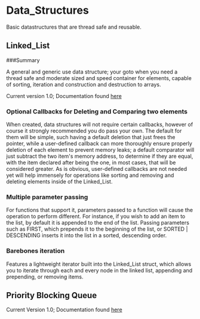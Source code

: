 # Data_Structures

Basic datastructures that are thread safe and reusable.

## Linked_List

###Summary

A general and generic use data structure; your goto when you need a thread safe and moderate sized and speed container for elements, capable of sorting, iteration and construction and destruction to arrays.

Current version 1.0; Documentation found
[here](http://theif519.github.io/Linked_List_Documentation/)

### Optional Callbacks for Deleting and Comparing two elements

When created, data structures will not require certain callbacks, however of course it strongly recommended you do pass your own. The default for them will be simple, such having a default deletion that just frees the pointer, while a user-defined callback can more thoroughly ensure properly deletion of each element to prevent memory leaks; a default comparator will just subtract the two item's memory address, to determine if they are equal, with the item declared after being the one, in most cases, that will be considered greater. As is obvious, user-defined callbacks are not needed yet will help immensely for operations like sorting and removing and deleting elements inside of the Linked_List.

### Multiple parameter passing

For functions that support it, parameters passed to a function will cause the operation to perform different. For instance, if you wish to add an item to the list, by default it is appended to the end of the list. Passing parameters such as FIRST, which prepends it to the beginning of the list, or SORTED | DESCENDING inserts it into the list in a sorted, descending order.

### Barebones iteration

Features a lightweight iterator built into the Linked_List struct, which allows you to iterate through each and every node in the linked list, appending and prepending, or removing items.


## Priority Blocking Queue

Current Version 1.0; Documentation found [here](http://theif519.github.io/Data_Structures_Documentation/Priority_Blocking_Queue/)
